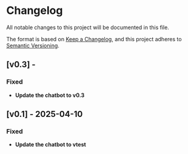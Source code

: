 # Changelog

All notable changes to this project will be documented in this file.

The format is based on [Keep a Changelog](https://keepachangelog.com/en/1.1.0/),
and this project adheres to [Semantic Versioning](https://semver.org/spec/v2.0.0.html).

## [v0.3] - 

### Fixed

- **Update the chatbot to v0.3**


## [v0.1] - 2025-04-10

### Fixed

- **Update the chatbot to vtest**




